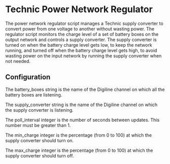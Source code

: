 Technic Power Network Regulator
===============================

The power network regulator script manages a Technic supply converter to
convert power from one voltage to another without wasting power. The regulator
script monitors the charge level of a set of battery boxes on the output
network and controls a supply converter. The supply converter is turned on when
the battery charge level gets low, to keep the network running, and turned off
when the battery charge level gets high, to avoid wasting power on the input
network by running the supply converter when not needed.


Configuration
-------------

The battery_boxes string is the name of the Digiline channel on which all the
battery boxes are listening.

The supply_converter string is the name of the Digiline channel on which the
supply converter is listening.

The poll_interval integer is the number of seconds between updates. This number
must be greater than 1.

The min_charge integer is the percentage (from 0 to 100) at which the supply
converter should turn on.

The max_charge integer is the percentage (from 0 to 100) at which the supply
converter should turn off.
